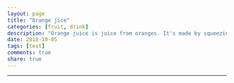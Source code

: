 ```yaml
---
layout: page
title: "Orange jice"
categories: [fruit, drink]
description: "Orange juice is juice from oranges. It's made by squeezing oranges."
date: 2018-10-05
tags: [test]
comments: true
share: true
---
```



---
